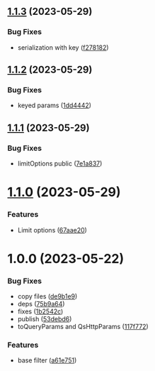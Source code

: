 ## [1.1.3](https://github.com/menelai/base-filter/compare/v1.1.2...v1.1.3) (2023-05-29)


### Bug Fixes

* serialization with key ([f278182](https://github.com/menelai/base-filter/commit/f278182fee301d35d77af4b31d72e9f0781ff2ce))

## [1.1.2](https://github.com/menelai/base-filter/compare/v1.1.1...v1.1.2) (2023-05-29)


### Bug Fixes

* keyed params ([1dd4442](https://github.com/menelai/base-filter/commit/1dd4442cb692b5566a78fb059495fb3a00230375))

## [1.1.1](https://github.com/menelai/base-filter/compare/v1.1.0...v1.1.1) (2023-05-29)


### Bug Fixes

* limitOptions public ([7e1a837](https://github.com/menelai/base-filter/commit/7e1a8373c82d5596ab3b2158b336ea863732b34d))

# [1.1.0](https://github.com/menelai/base-filter/compare/v1.0.0...v1.1.0) (2023-05-29)


### Features

* Limit options ([67aae20](https://github.com/menelai/base-filter/commit/67aae20eed335a6609e65cb2a55aad8cf2ac7d49))

# 1.0.0 (2023-05-22)


### Bug Fixes

* copy files ([de9b1e9](https://github.com/menelai/base-filter/commit/de9b1e9b93237e27a584a51b1299e527e8036ccc))
* deps ([75b9a64](https://github.com/menelai/base-filter/commit/75b9a6425b9f4ac79d3be96d3a107af8e562bc5f))
* fixes ([1b2542c](https://github.com/menelai/base-filter/commit/1b2542cf3277861a44067495e49d57fe9e7b915f))
* publish ([53debd6](https://github.com/menelai/base-filter/commit/53debd6dd42b15f71ce760f8ec5600592aae9ec2))
* toQueryParams and QsHttpParams ([117f772](https://github.com/menelai/base-filter/commit/117f77230f092bb22635809ea0776c049ac77f77))


### Features

* base filter ([a61e751](https://github.com/menelai/base-filter/commit/a61e7513cd3660ef17ecf0171f019d16863e50b7))
